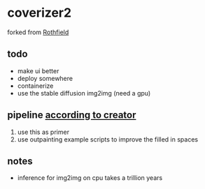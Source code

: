# coverizer2

forked from [Rothfield](https://huggingface.co/spaces/Rothfeld/stable-diffusion-mat-outpainting-primer)

## todo

- make ui better
- deploy somewhere
- containerize
- use the stable diffusion img2img (need a gpu)

## pipeline [according to creator](https://huggingface.co/spaces/Rothfeld/stable-diffusion-mat-outpainting-primer/discussions/4)

1. use this as primer
2. use outpainting example scripts to improve the filled in spaces

## notes

- inference for img2img on cpu takes a trillion years
